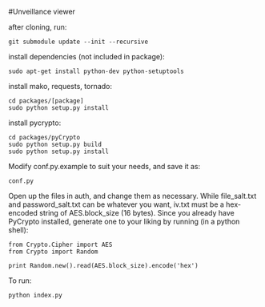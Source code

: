 #Unveillance viewer

after cloning, run:

	git submodule update --init --recursive

install dependencies (not included in package):

	sudo apt-get install python-dev python-setuptools

install mako, requests, tornado:

	cd packages/[package]
	sudo python setup.py install

install pycrypto:

	cd packages/pyCrypto
	sudo python setup.py build
	sudo python setup.py install

Modify conf.py.example to suit your needs, and save it as:

	conf.py

Open up the files in auth, and change them as necessary.  While file_salt.txt and password_salt.txt can be whatever you want, iv.txt must be a hex-encoded string of AES.block_size (16 bytes).  Since you already have PyCrypto installed, generate one to your liking by running (in a python shell):

	from Crypto.Cipher import AES
	from Crypto import Random
	
	print Random.new().read(AES.block_size).encode('hex')

To run:
	
	python index.py

